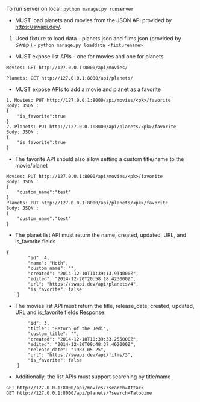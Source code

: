 To run server on local: 
`python manage.py runserver`

- MUST load planets and movies from the JSON API provided by https://swapi.dev/.
1. Used fixture to load data - planets.json and films.json (provided by Swapi) -
`python manage.py loaddata <fixturename>`

- MUST expose list APIs - one for movies and one for planets
~~~~
Movies: GET http://127.0.0.1:8000/api/movies/

Planets: GET http://127.0.0.1:8000/api/planets/
~~~~
- MUST expose APIs to add a movie and planet as a favorite
~~~~
1. Movies: PUT http://127.0.0.1:8000/api/movies/<pk>/favorite
Body: JSON :
{
	"is_favorite":true
}
2. Planets: PUT http://127.0.0.1:8000/api/planets/<pk>/favorite
Body: JSON :
{
	"is_favorite":true
}
~~~~

- The favorite API should also allow setting a custom title/name to the movie/planet
~~~~
Movies: PUT http://127.0.0.1:8000/api/movies/<pk>/favorite
Body: JSON :
{
	"custom_name":"test"
}
Planets: PUT http://127.0.0.1:8000/api/planets/<pk>/favorite
Body: JSON :
{
	"custom_name":"test"
}
~~~~
- The planet list API must return the name, created, updated, URL, and is_favorite fields
~~~~Response:
{
        "id": 4,
        "name": "Hoth",
        "custom_name": "",
        "created": "2014-12-10T11:39:13.934000Z",
        "edited": "2014-12-20T20:58:18.423000Z",
        "url": "https://swapi.dev/api/planets/4",
        "is_favorite": false
    }
~~~~
- The movies list API must return the title, release_date, created, updated, URL and is_favorite fields
Response:
~~~~{
        "id": 3,
        "title": "Return of the Jedi",
        "custom_title": "",
        "created": "2014-12-18T10:39:33.255000Z",
        "edited": "2014-12-20T09:48:37.462000Z",
        "release_date": "1983-05-25",
        "url": "https://swapi.dev/api/films/3",
        "is_favorite": false
    }
~~~~
- Additionally, the list APIs must support searching by title/name
~~~~
GET http://127.0.0.1:8000/api/movies/?search=Attack
GET http://127.0.0.1:8000/api/planets/?search=Tatooine
~~~~
